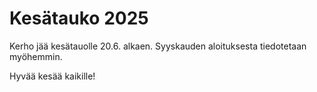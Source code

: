 # Kesätauko 2025
Kerho jää kesätauolle 20.6. alkaen. Syyskauden aloituksesta tiedotetaan myöhemmin.

Hyvää kesää kaikille!